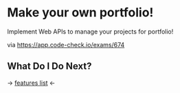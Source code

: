 # Make your own portfolio!
Implement Web APIs to manage your projects for portfolio!

via https://app.code-check.io/exams/674

## What Do I Do Next?
-> [features list](./answer.md) <-